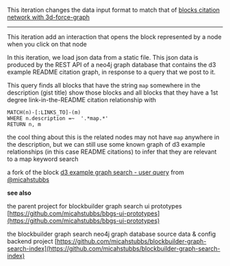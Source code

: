This iteration changes the data input format to match that of [blocks citation network with 3d-force-graph](https://bl.ockss.org/micahstubbs/bf770b9f5d76f539a1a7fe8df7e32448)

---

This iteration add an interaction that opens the block represented by a node when you click on that node

In this iteration, we load json data from a static file. This json data is produced by the REST API of a neo4j graph database that contains the d3 example README citation graph, in response to a query that we post to it.

This query finds all blocks that have the string `map` somewhere in the description (gist title)
show those blocks and all blocks that they have a 1st degree link-in-the-README citation relationship with

```
MATCH(n)-[:LINKS_TO]-(m)
WHERE n.description =~  '.*map.*'
RETURN n, m
```

the cool thing about this is the related nodes may not have `map` anywhere in the description, but we can still use some known graph of d3 example relationships (in this case README citations) to infer that they are relevant to a map keyword search

a fork of the block [d3 example graph search - user query](https://bl.ockss.org/micahstubbs/8a3779fc211b45ef9744100d1307f0fa) from [@micahstubbs](https://twitter.com/micahstubbs)

**see also**

the parent project for blockbuilder graph search ui prototypes  
[https://github.com/micahstubbs/bbgs-ui-prototypes](https://github.com/micahstubbs/bbgs-ui-prototypes)

the blockbuilder graph search neo4j graph database source data & config backend project
[https://github.com/micahstubbs/blockbuilder-graph-search-index](https://github.com/micahstubbs/blockbuilder-graph-search-index)

